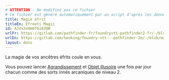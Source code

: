 ```yaml
---
# ATTENTION : Ne modifiez pas ce fichier
# Ce fichier est généré automatiquement par un script d'après les données du module Foundry VTT officiel et de sa traduction
title: Magie éfrit
titleEn: Efreeti Magic
id: AJVx3sHm6f6i8ZQW
urlFr: https://gitlab.com/pathfinder-fr/foundryvtt-pathfinder2-fr/-/blob/master/data/feats/AJVx3sHm6f6i8ZQW.htm
urlEn: https://gitlab.com/hooking/foundry-vtt---pathfinder-2e/-/blob/master/packs/data/feats.db/efreeti-magic.json
layout: dons
---
```

La magie de vos ancêtres éfrits coule en vous.

Vous pouvez lancer [Agrandissement](../sorts/agrandissement.html) et [Objet illusoire](../sorts/objet-illusoire.html) une fois par jour chacun comme des sorts innés arcaniques de niveau 2.
